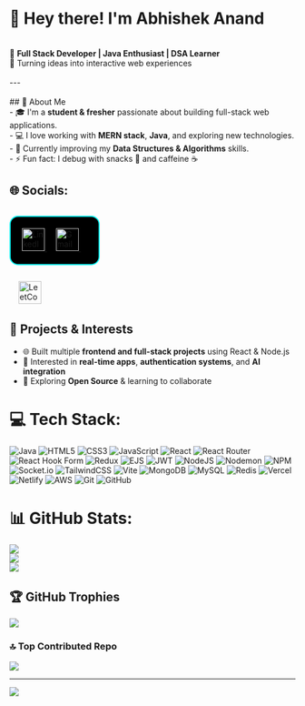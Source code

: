 
# 👋 Hey there! I'm Abhishek Anand  
 
 <br>🌟 **Full Stack Developer | Java Enthusiast | DSA Learner**  <br>🚀 Turning ideas into interactive web experiences  <br><br>---<br><br> ## 💫 About Me   <br>- 🎓 I'm a **student & fresher** passionate about building full-stack web applications.  <br>- 💻 I love working with **MERN stack**, **Java**, and exploring new technologies.  <br>- 🧠 Currently improving my **Data Structures & Algorithms** skills.  <br>- ⚡ Fun fact: I debug with snacks 🍫 and caffeine ☕  <br>


## 🌐 Socials:
<p style="background-color:#000000; border:2px solid #00FFFF; border-radius:15px; padding:20px; display:inline-block;">
  <a href="https://www.linkedin.com/in/abhishek-250505" target="_blank">
    <img src="https://cdn-icons-png.flaticon.com/512/174/174857.png" alt="LinkedIn" width="40" height="40"/>
  </a>
  &nbsp;&nbsp;&nbsp;
  <a href="mailto:abhishek.664128@gmail.com" target="_blank">
    <img src="https://cdn-icons-png.flaticon.com/512/281/281769.png" alt="Gmail" width="40" height="40"/>
  </a>
  &nbsp;&nbsp;&nbsp;
  
  &nbsp;&nbsp;&nbsp;
  <a href="https://leetcode.com/abhishek-250505/" target="_blank">
    <img src="https://upload.wikimedia.org/wikipedia/commons/1/19/LeetCode_logo_black.png" alt="LeetCode" width="40" height="40"/>
  </a>
</p>


## 🚀 Projects & Interests  
- 🌐 Built multiple **frontend and full-stack projects** using React & Node.js  
- 💬 Interested in **real-time apps**, **authentication systems**, and **AI integration**  
- 🧩 Exploring **Open Source** & learning to collaborate  

# 💻 Tech Stack:
![Java](https://img.shields.io/badge/java-%23ED8B00.svg?style=for-the-badge&logo=openjdk&logoColor=white) ![HTML5](https://img.shields.io/badge/html5-%23E34F26.svg?style=for-the-badge&logo=html5&logoColor=white) ![CSS3](https://img.shields.io/badge/css3-%231572B6.svg?style=for-the-badge&logo=css3&logoColor=white) ![JavaScript](https://img.shields.io/badge/javascript-%23323330.svg?style=for-the-badge&logo=javascript&logoColor=%23F7DF1E) ![React](https://img.shields.io/badge/react-%2320232a.svg?style=for-the-badge&logo=react&logoColor=%2361DAFB) ![React Router](https://img.shields.io/badge/React_Router-CA4245?style=for-the-badge&logo=react-router&logoColor=white) ![React Hook Form](https://img.shields.io/badge/React%20Hook%20Form-%23EC5990.svg?style=for-the-badge&logo=reacthookform&logoColor=white) ![Redux](https://img.shields.io/badge/redux-%23593d88.svg?style=for-the-badge&logo=redux&logoColor=white) ![EJS](https://img.shields.io/badge/ejs-%23B4CA65.svg?style=for-the-badge&logo=ejs&logoColor=black) ![JWT](https://img.shields.io/badge/JWT-black?style=for-the-badge&logo=JSON%20web%20tokens) ![NodeJS](https://img.shields.io/badge/node.js-6DA55F?style=for-the-badge&logo=node.js&logoColor=white) ![Nodemon](https://img.shields.io/badge/NODEMON-%23323330.svg?style=for-the-badge&logo=nodemon&logoColor=%BBDEAD) ![NPM](https://img.shields.io/badge/NPM-%23CB3837.svg?style=for-the-badge&logo=npm&logoColor=white) ![Socket.io](https://img.shields.io/badge/Socket.io-black?style=for-the-badge&logo=socket.io&badgeColor=010101) ![TailwindCSS](https://img.shields.io/badge/tailwindcss-%2338B2AC.svg?style=for-the-badge&logo=tailwind-css&logoColor=white) ![Vite](https://img.shields.io/badge/vite-%23646CFF.svg?style=for-the-badge&logo=vite&logoColor=white) ![MongoDB](https://img.shields.io/badge/MongoDB-%234ea94b.svg?style=for-the-badge&logo=mongodb&logoColor=white) ![MySQL](https://img.shields.io/badge/mysql-4479A1.svg?style=for-the-badge&logo=mysql&logoColor=white) ![Redis](https://img.shields.io/badge/redis-%23DD0031.svg?style=for-the-badge&logo=redis&logoColor=white) ![Vercel](https://img.shields.io/badge/vercel-%23000000.svg?style=for-the-badge&logo=vercel&logoColor=white) ![Netlify](https://img.shields.io/badge/netlify-%23000000.svg?style=for-the-badge&logo=netlify&logoColor=#00C7B7) ![AWS](https://img.shields.io/badge/AWS-%23FF9900.svg?style=for-the-badge&logo=amazon-aws&logoColor=white) ![Git](https://img.shields.io/badge/git-%23F05033.svg?style=for-the-badge&logo=git&logoColor=white) ![GitHub](https://img.shields.io/badge/github-%23121011.svg?style=for-the-badge&logo=github&logoColor=white)
# 📊 GitHub Stats:
![](https://github-readme-stats.vercel.app/api?username=abhishek-250505&theme=radical&hide_border=false&include_all_commits=true&count_private=true)<br/>
![](https://nirzak-streak-stats.vercel.app/?user=abhishek-250505&theme=radical&hide_border=false)<br/>
![](https://github-readme-stats.vercel.app/api/top-langs/?username=abhishek-250505&theme=radical&hide_border=false&include_all_commits=true&count_private=true&layout=compact)

## 🏆 GitHub Trophies
![](https://github-profile-trophy.vercel.app/?username=abhishek-250505&theme=radical&no-frame=false&no-bg=false&margin-w=4)

### 🔝 Top Contributed Repo
![](https://github-contributor-stats.vercel.app/api?username=abhishek-250505&limit=5&theme=one_dark_pro&combine_all_yearly_contributions=true)

---
[![](https://visitcount.itsvg.in/api?id=abhishek-250505&icon=0&color=0)](https://visitcount.itsvg.in)


